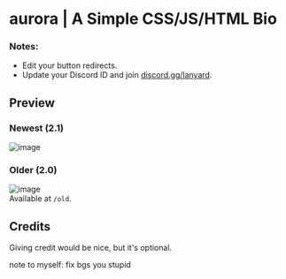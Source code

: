# aurora | A Simple CSS/JS/HTML Bio  

### Notes:  
- Edit your button redirects.  
- Update your Discord ID and join [discord.gg/lanyard](https://discord.gg/lanyard).  

## Preview  

### Newest (2.1)  
![image](https://github.com/user-attachments/assets/2d6a22f7-e219-4c3b-87c5-f381311652c1)  

### Older (2.0)  
![image](https://github.com/user-attachments/assets/95797aa5-9109-49d0-bb50-eae24d5b8e65)  
Available at `/old`.  


## Credits  
Giving credit would be nice, but it's optional. 

note to myself: fix bgs you stupid

